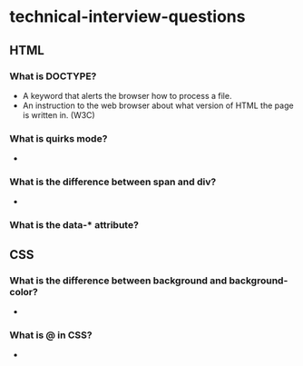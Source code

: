 # technical-interview-questions

## HTML

### What is DOCTYPE?

* A keyword that alerts the browser how to process a file.
* An instruction to the web browser about what version of HTML the page is written in. (W3C)

### What is quirks mode?

*

### What is the difference between span and div?

*

### What is the data-* attribute?

## CSS

### What is the difference between background and background-color?

*

### What is @ in CSS?

*
